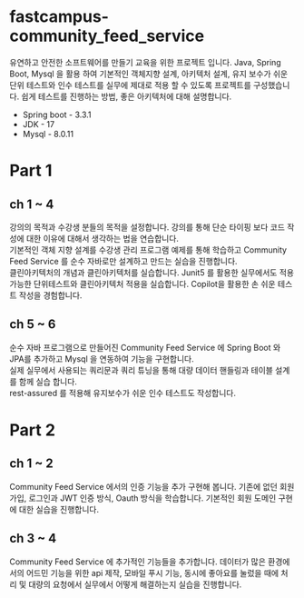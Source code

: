 # fastcampus-community_feed_service

유연하고 안전한 소프트웨어를 만들기 교육을 위한 프로젝트 입니다. Java, Spring Boot, Mysql 을 활용 하여 기본적인 객체지향 설계, 아키텍처 설계, 유지 보수가 쉬운 단위 테스트와 인수 테스트를 실무에 제대로 적용 할 수 있도록 프로젝트를 구성했습니다. 쉽게 테스트를 진행하는 방법, 좋은 아키텍처에 대해 설명합니다.

- Spring boot - 3.3.1
- JDK - 17
- Mysql - 8.0.11

# Part 1

## ch 1 ~ 4
강의의 목적과 수강생 분들의 목적을 설정합니다. 강의를 통해 단순 타이핑 보다 코드 작성에 대한 이유에 대해서 생각하는 법을 연습합니다.   
기본적인 객체 지향 설계를 수강생 관리 프로그램 예제를 통해 학습하고 Community Feed Service 를 순수 자바로만 설계하고 만드는 실습을 진행합니다.  
클린아키텍처의 개념과 클린아키텍처를 실습합니다. Junit5 를 활용한 실무에서도 적용 가능한 단위테스트와 클린아키텍처 적용을 실습합니다. Copilot을 활용한 손 쉬운 테스트 작성을 경험합니다.

## ch 5 ~ 6
순수 자바 프로그램으로 만들어진 Community Feed Service 에 Spring Boot 와 JPA를 추가하고 Mysql 을 연동하여 기능을 구현합니다.  
실제 실무에서 사용되는 쿼리문과 쿼리 튜닝을 통해 대량 데이터 핸들링과 테이블 설계를 함께 실습 합니다.  
rest-assured 를 적용해 유지보수가 쉬운 인수 테스트도 작성합니다.

# Part 2
## ch 1 ~ 2
Community Feed Service 에서의 인증 기능을 추가 구현해 봅니다. 기존에 없던 회원가입, 로그인과 JWT 인증 방식, Oauth 방식을 학습합니다. 기본적인 회원 도메인 구현에 대한 실습을 진행합니다.

## ch 3 ~ 4
Community Feed Service 에 추가적인 기능들을 추가합니다. 데이터가 많은 환경에서의 어드민 기능을 위한 api 제작, 모바일 푸시 기능, 동시에 좋아요를 눌렀을 때에 처리 및 대량의 요청에서 실무에서 어떻게 해결하는지 실습을 진행합니다.
